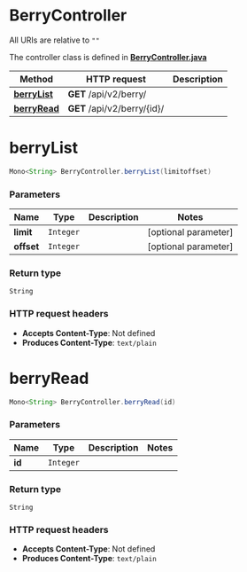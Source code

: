 # BerryController

All URIs are relative to `""`

The controller class is defined in **[BerryController.java](../../src/main/java/org/openapitools/controller/BerryController.java)**

Method | HTTP request | Description
------------- | ------------- | -------------
[**berryList**](#berryList) | **GET** /api/v2/berry/ | 
[**berryRead**](#berryRead) | **GET** /api/v2/berry/{id}/ | 

<a name="berryList"></a>
# **berryList**
```java
Mono<String> BerryController.berryList(limitoffset)
```



### Parameters
Name | Type | Description  | Notes
------------- | ------------- | ------------- | -------------
**limit** | `Integer` |  | [optional parameter]
**offset** | `Integer` |  | [optional parameter]

### Return type
`String`


### HTTP request headers
 - **Accepts Content-Type**: Not defined
 - **Produces Content-Type**: `text/plain`

<a name="berryRead"></a>
# **berryRead**
```java
Mono<String> BerryController.berryRead(id)
```



### Parameters
Name | Type | Description  | Notes
------------- | ------------- | ------------- | -------------
**id** | `Integer` |  |

### Return type
`String`


### HTTP request headers
 - **Accepts Content-Type**: Not defined
 - **Produces Content-Type**: `text/plain`

